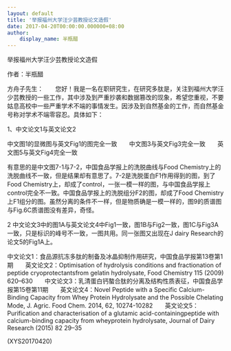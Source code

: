 ```yaml
---
layout: default
title: '举报福州大学汪少芸教授论文造假'
date: 2017-04-20T00:00:00.000000+08:00
author:
    display_name: 半瓶醋
---
```


举报福州大学汪少芸教授论文造假

作者：半瓶醋

方舟子先生：　　您好！我是一名在职研究生，在研究多肽是，关注到福州大学汪少芸教授的一些工作，其中涉及到严重抄袭和数据篡改的现象，希望您重视，不要姑息高校中一些严重学术不端的事情发生。因涉及到自然基金的工作，而自然基金号称对学术不端零容忍。具体如下：

1、中文论文1与英文论文2

中文图1的显微图与英文Fig1的图完全一致　　中文图3与英文Fig3完全一致　　英文图5与英文Fig4完全一致

有意思的是中文图7-1与7-2，中国食品学报上的洗脱曲线与Food Chemistry上的洗脱曲线不一致，但是结果却有意思了。7-2是洗脱蛋白F1作用得到的图，到了Food Chemistry上，却成了control，一张一模一样的图，与中国食品学报上control完全不一致。中国食品学报上的洗脱组分F2的图，却成了Food Chemistry上F1组分的图。虽然分离的条件不一样，但是物质确是一模一样的，图9的质谱图与Fig.6C质谱图没有差异，奇怪。

2 中文论文3中的图1A与英文论文4中Fig1一致，图1B与Fig2一致，图1C与Fig3A一致，只是标识的峰号不一致，一图共用。同一张图又出现在J dairy Research的论文5的Fig1A上。

中文论文1：食品源抗冻多肽的制备及冰晶抑制作用研究，中国食品学报第13卷第1期　　英文论文2：Optimisation of hydrolysis conditions and fractionation of peptide cryoprotectantsfrom gelatin hydrolysate, Food Chemistry 115 (2009) 620–630　　中文论文3：乳清蛋白钙螯合肽的分离及结构性质表征，中国食品学报第15卷第11期　　英文论文4：Novel Peptide with a Specific Calcium-Binding Capacity from Whey Protein Hydrolysate and the Possible Chelating Mode,  J. Agric. Food Chem. 2014, 62, 10274-10282　　英文论文5：Purification and characterisation of a glutamic acid-containingpeptide with calcium-binding capacity from wheyprotein hydrolysate, Journal of Dairy Research (2015) 82 29–35

(XYS20170420)

